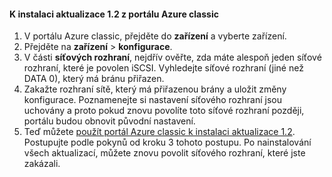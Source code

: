 <!--author=SharS last changed: 03/17/2016-->

#### <a name="to-install-update-12-from-the-azure-classic-portal"></a>K instalaci aktualizace 1.2 z portálu Azure classic
1. V portálu Azure classic, přejděte do **zařízení** a vyberte zařízení.
2. Přejděte na **zařízení** > **konfigurace**.
3. V části **síťových rozhraní**, nejdřív ověřte, zda máte alespoň jeden síťové rozhraní, které je povolen iSCSI. Vyhledejte síťové rozhraní (jiné než DATA 0), který má bránu přiřazen.
4. Zakažte rozhraní sítě, který má přiřazenou brány a uložit změny konfigurace. Poznamenejte si nastavení síťového rozhraní jsou uchovány a proto pokud znovu povolíte toto síťové rozhraní později, portálu budou obnovit původní nastavení.
5. Teď můžete [použít portál Azure classic k instalaci aktualizace 1.2](#install-update-12-via-the-azure-classic-portal). Postupujte podle pokynů od kroku 3 tohoto postupu. Po nainstalování všech aktualizací, můžete znovu povolit síťového rozhraní, které jste zakázali.

